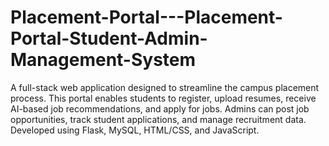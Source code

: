 # Placement-Portal---Placement-Portal-Student-Admin-Management-System
A full-stack web application designed to streamline the campus placement process. This portal enables students to register, upload resumes, receive AI-based job recommendations, and apply for jobs. Admins can post job opportunities, track student applications, and manage recruitment data. Developed using Flask, MySQL, HTML/CSS, and JavaScript.
